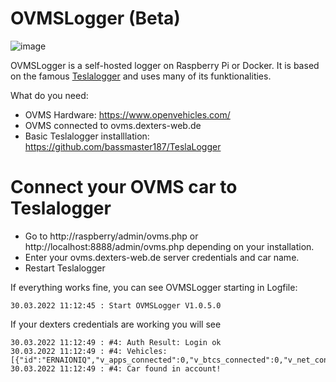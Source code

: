 # OVMSLogger (Beta)
 
![image](https://user-images.githubusercontent.com/6816385/160421841-d837ac47-5e6f-45fe-be41-7e1f4955f81a.png)

OVMSLogger is a self-hosted logger on Raspberry Pi or Docker. It is based on the famous [Teslalogger](https://github.com/bassmaster187/TeslaLogger) and uses many of its funktionalities.

What do you need: 
- OVMS Hardware: https://www.openvehicles.com/
- OVMS connected to ovms.dexters-web.de
- Basic Teslalogger installlation: https://github.com/bassmaster187/TeslaLogger

# Connect your OVMS car to Teslalogger
- Go to http://raspberry/admin/ovms.php or http://localhost:8888/admin/ovms.php depending on your installation.
- Enter your ovms.dexters-web.de server credentials and car name.
- Restart Teslalogger

If everything works fine, you can see OVMSLogger starting in Logfile:

```
30.03.2022 11:12:45 : Start OVMSLogger V1.0.5.0
```

If your dexters credentials are working you will see
```
30.03.2022 11:12:49 : #4: Auth Result: Login ok
30.03.2022 11:12:49 : #4: Vehicles: [{"id":"ERNAIONIQ","v_apps_connected":0,"v_btcs_connected":0,"v_net_connected":1}]
30.03.2022 11:12:49 : #4: Car found in account!
```
